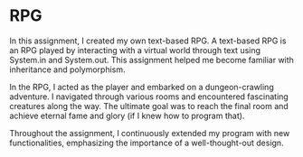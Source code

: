 # RPG

In this assignment, I created my own text-based RPG. A text-based RPG is an RPG played by interacting with a virtual world through text using System.in and System.out. This assignment helped me become familiar with inheritance and polymorphism.

In the RPG, I acted as the player and embarked on a dungeon-crawling adventure. I navigated through various rooms and encountered fascinating creatures along the way. The ultimate goal was to reach the final room and achieve eternal fame and glory (if I knew how to program that).

Throughout the assignment, I continuously extended my program with new functionalities, emphasizing the importance of a well-thought-out design.

